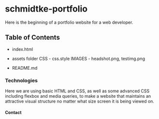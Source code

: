 # schmidtke-portfolio

Here is the beginning of a portfolio website for a web developer.

## Table of Contents
 * index.html

 * assets folder
     CSS - css.style
     IMAGES - headshot.png, testimg.png

 * README.md


 ### Technologies

 Here we are using basic HTML and CSS, as well as some advanced CSS including flexbox and media queries,
 to make a website that maintains an attractive visual structure no matter what size screen it is being
 viewed on.

 #### Contact


